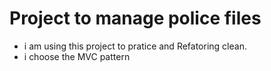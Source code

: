 # Project to manage police files

- i am using this project to pratice and Refatoring clean.
- i choose the MVC pattern
